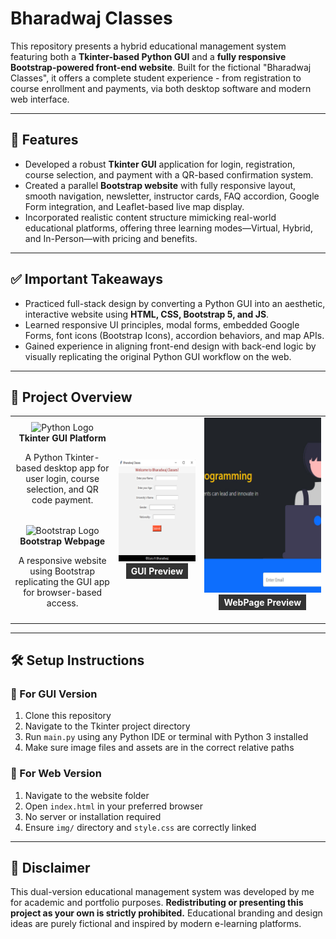 # Bharadwaj Classes
This repository presents a hybrid educational management system featuring both a **Tkinter-based Python GUI** and a **fully responsive Bootstrap-powered front-end website**. Built for the fictional "Bharadwaj Classes", it offers a complete student experience - from registration to course enrollment and payments, via both desktop software and modern web interface.

---

## 🚀 Features

- Developed a robust **Tkinter GUI** application for login, registration, course selection, and payment with a QR-based confirmation system.
- Created a parallel **Bootstrap website** with fully responsive layout, smooth navigation, newsletter, instructor cards, FAQ accordion, Google Form integration, and Leaflet-based live map display.
- Incorporated realistic content structure mimicking real-world educational platforms, offering three learning modes—Virtual, Hybrid, and In-Person—with pricing and benefits.

---

## ✅ Important Takeaways

- Practiced full-stack design by converting a Python GUI into an aesthetic, interactive website using **HTML, CSS, Bootstrap 5, and JS**.
- Learned responsive UI principles, modal forms, embedded Google Forms, font icons (Bootstrap Icons), accordion behaviors, and map APIs.
- Gained experience in aligning front-end design with back-end logic by visually replicating the original Python GUI workflow on the web.

---

## 📂 Project Overview

<div align="center">

<table>
  <tr>
    <td align="center" width="350">
      <img src="https://img.icons8.com/color/100/000000/python.png" width="60" alt="Python Logo"><br/>
      <strong>Tkinter GUI Platform</strong><br/>
      <p>A Python Tkinter-based desktop app for user login, course selection, and QR code payment.</p>
    </td>
   <td align="center" width="250" rowspan="2">
      <img src="img/gui.jpg" width="100%" alt="GUI Screenshot"><br/>
      <strong style="color: white; background-color: #333; padding: 4px 8px; display: inline-block;">GUI Preview</strong>
   </td>
    <td align="center" width="450" rowspan="2">
      <img src="img/website.jpg" style="width: 100%; height: 280px; object-fit: cover;" alt="Website Screenshot"><br/>
      <strong style="color: white; background-color: #333; padding: 4px 8px; display: inline-block;">WebPage Preview</strong><br/><br/>
    </td>
  </tr>
  <tr>
    <td align="center" width="350">
      <img src="https://img.icons8.com/color/100/000000/bootstrap.png" width="60" alt="Bootstrap Logo"><br/>
      <strong>Bootstrap Webpage</strong><br/>
      <p>A responsive website using Bootstrap replicating the GUI app for browser-based access.</p>
    </td>
  </tr>
</table>

</div>

---

## 🛠️ Setup Instructions

### 🔹 For GUI Version
1. Clone this repository  
2. Navigate to the Tkinter project directory  
3. Run `main.py` using any Python IDE or terminal with Python 3 installed  
4. Make sure image files and assets are in the correct relative paths  

### 🔹 For Web Version
1. Navigate to the website folder  
2. Open `index.html` in your preferred browser  
3. No server or installation required  
4. Ensure `img/` directory and `style.css` are correctly linked  

---

## 📌 Disclaimer

This dual-version educational management system was developed by me for academic and portfolio purposes. **Redistributing or presenting this project as your own is strictly prohibited.** Educational branding and design ideas are purely fictional and inspired by modern e-learning platforms.

